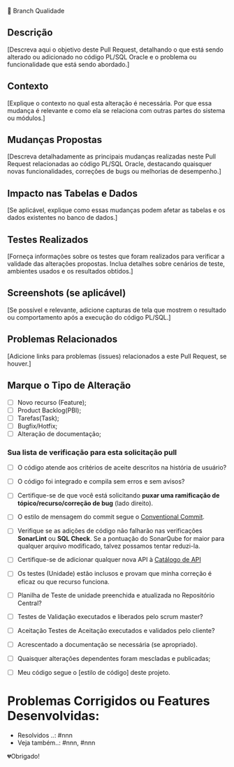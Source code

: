 🚧 Branch Qualidade

## Descrição
[Descreva aqui o objetivo deste Pull Request, detalhando o que está sendo alterado ou adicionado no código PL/SQL Oracle e o problema ou funcionalidade que está sendo abordado.]

## Contexto
[Explique o contexto no qual esta alteração é necessária. Por que essa mudança é relevante e como ela se relaciona com outras partes do sistema ou módulos.]

## Mudanças Propostas
[Descreva detalhadamente as principais mudanças realizadas neste Pull Request relacionadas ao código PL/SQL Oracle, destacando quaisquer novas funcionalidades, correções de bugs ou melhorias de desempenho.]

## Impacto nas Tabelas e Dados
[Se aplicável, explique como essas mudanças podem afetar as tabelas e os dados existentes no banco de dados.]

## Testes Realizados
[Forneça informações sobre os testes que foram realizados para verificar a validade das alterações propostas. Inclua detalhes sobre cenários de teste, ambientes usados e os resultados obtidos.]

## Screenshots (se aplicável)
[Se possível e relevante, adicione capturas de tela que mostrem o resultado ou comportamento após a execução do código PL/SQL.]

## Problemas Relacionados
[Adicione links para problemas (issues) relacionados a este Pull Request, se houver.]

## Marque o Tipo de Alteração
- [ ] Novo recurso (Feature);
- [ ] Product Backlog(PBI);
- [ ] Tarefas(Task);
- [ ] Bugfix/Hotfix;
- [ ] Alteração de documentação;

### Sua lista de verificação para esta solicitação pull
- [ ] O código atende aos critérios de aceite descritos na história de usuário?
- [ ] O código foi integrado e compila sem erros e sem avisos?
- [ ] Certifique-se de que você está solicitando **puxar uma ramificação de tópico/recurso/correção de bug** (lado direito).
- [ ] O estilo de mensagem do commit segue o [Conventional Commit](https://www.conventionalcommits.org/pt-br/v1.0.0/).
- [ ] Verifique se as adições de código não falharão nas verificações **SonarLint** ou **SQL Check**. Se a pontuação do SonarQube for maior para qualquer arquivo modificado, talvez possamos tentar reduzi-la.
- [ ] Certifique-se de adicionar qualquer nova API à [Catálogo de API](http://devdocs.bbts.com.br)
- [ ] Os testes (Unidade) estão inclusos e  provam que minha correção é eficaz ou que recurso funciona.
- [ ] Planilha de Teste de unidade preenchida e atualizada no Repositório Central?
- [ ] Testes de Validação executados e liberados pelo scrum master?
- [ ] Aceitação	Testes de Aceitação executados e validados pelo cliente?
- [ ] Acrescentado a documentação se necessária (se apropriado).
- [ ] Quaisquer alterações dependentes foram mescladas e publicadas;
- [ ] Meu código segue o [estilo de código] deste projeto.


# Problemas Corrigidos ou Features Desenvolvidas:
* Resolvidos ..: #nnn
* Veja também..: #nnn, #nnn


💔Obrigado!

